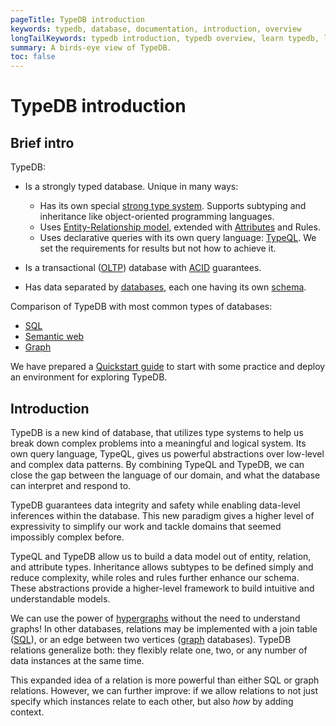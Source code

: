 ```yaml
---
pageTitle: TypeDB introduction
keywords: typedb, database, documentation, introduction, overview
longTailKeywords: typedb introduction, typedb overview, learn typedb, learn typeql, typedb schema, typedb data model
summary: A birds-eye view of TypeDB.
toc: false
---
```


# TypeDB introduction

## Brief intro

TypeDB:

- Is a strongly typed database. Unique in many ways:
  - Has its own special [strong type system](../02-dev/02-schema.md#types). Supports subtyping and inheritance like 
    object-oriented programming languages.
  
  <!--- #todo add link to the types article -->
  - Uses [Entity-Relationship model](../02-dev/02-schema.md#entity-types), extended with 
    [Attributes](../02-dev/02-schema.md#attribute-types) and Rules.
  - Uses declarative queries with its own query language: [TypeQL](../02-dev/03-match.md#patterns-overview). We set the 
    requirements for results but not how to achieve it.
- Is a transactional ([OLTP](https://en.wikipedia.org/wiki/Online_transaction_processing)) database with 
  [ACID](../02-dev/01-connect.md#acid-guarantees) guarantees.
- Has data separated by [databases](../02-dev/01-connect.md#databases), each one having its own 
  [schema](../02-dev/02-schema.md).

Comparison of TypeDB with most common types of databases:
- [SQL](../../12-comparisons/00-sql-and-typeql.md)
- [Semantic web](../../12-comparisons/01-semantic-web-and-typedb.md)
- [Graph](../../12-comparisons/02-graph-databases-and-typedb.md)

We have prepared a [Quickstart guide](../01-start/03-quickstart.md) to start with some practice and deploy an 
environment for exploring TypeDB.

## Introduction

TypeDB is a new kind of database, that utilizes type systems to help us break down complex problems into a meaningful 
and logical system. Its own query language, TypeQL, gives us powerful abstractions over low-level and complex data 
patterns. By combining TypeQL and TypeDB, we can close the gap between the language of our domain, and what the 
database can interpret and respond to.

TypeDB guarantees data integrity and safety while enabling data-level inferences within the database. This new paradigm 
gives a higher level of expressivity to simplify our work and tackle domains that seemed impossibly complex before.

TypeQL and TypeDB allow us to build a data model out of entity, relation, and attribute types. Inheritance allows 
subtypes to be defined simply and reduce complexity, while roles and rules further enhance our schema. These 
abstractions provide a higher-level framework to build intuitive and understandable models.

We can use the power of [hypergraphs](https://en.wikipedia.org/wiki/Hypergraph) 
without the need to understand graphs! In other databases, relations may be implemented with a join table 
([SQL](../../12-comparisons/00-sql-and-typeql.md)), or an edge between two vertices 
([graph](../../12-comparisons/02-graph-databases-and-typedb.md) databases). TypeDB relations generalize both: they 
flexibly relate one, two, or any number of data instances at the same time.

This expanded idea of a relation is more powerful than either SQL or graph relations. However, we can further
improve: if we allow relations to not just specify which instances relate to each other, but also _how_ by adding
context.
